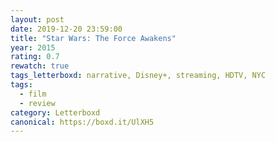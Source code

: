 ```yaml
---
layout: post 
date: 2019-12-20 23:59:00
title: "Star Wars: The Force Awakens"
year: 2015
rating: 0.7
rewatch: true
tags_letterboxd: narrative, Disney+, streaming, HDTV, NYC
tags:
  - film
  - review
category: Letterboxd
canonical: https://boxd.it/UlXH5
---
```

